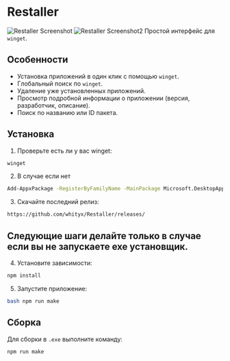 # Restaller

![Restaller Screenshot](https://i.imgur.com/ZnmRD9M.png)
![Restaller Screenshot2](https://i.imgur.com/5UcWFQ6.png)
Простой интерфейс для `winget`. 

## Особенности

-   Установка приложений в один клик с помощью `winget`.
-   Глобальный поиск по `winget`. 
-   Удаление уже установленных приложений.
-   Просмотр подробной информации о приложении (версия, разработчик, описание).
-   Поиск по названию или ID пакета.

## Установка

1. Проверьте есть ли у вас winget: 
```bash
winget
```
2. В случае если нет
```bash
Add-AppxPackage -RegisterByFamilyName -MainPackage Microsoft.DesktopAppInstaller_8wekyb3d8bbwe
```
3.  Скачайте последний релиз:
```bash
https://github.com/whityx/Restaller/releases/
```

## Следующие шаги делайте только в случае если вы не запускаете exe установщик. 
4.  Установите зависимости: 
```bash
npm install
```
5.  Запустите приложение:
```bash
bash npm run make
```
## Сборка 

Для сборки в `.exe`  выполните команду: 

```bash
npm run make
